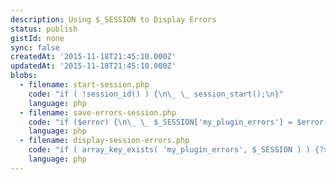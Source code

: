 ```yaml
---
description: Using $_SESSION to Display Errors
status: publish
gistId: none
sync: false
createdAt: '2015-11-18T21:45:10.000Z'
updatedAt: '2015-11-18T21:45:10.000Z'
blobs:
  - filename: start-session.php
    code: "if ( !session_id() ) {\n\_ \_ session_start();\n}"
    language: php
  - filename: save-errors-session.php
    code: "if ($error) {\n\_ \_ $_SESSION['my_plugin_errors'] = $error->get_error_message();\n}"
    language: php
  - filename: display-session-errors.php
    code: "if ( array_key_exists( 'my_plugin_errors', $_SESSION ) ) {?>\n\_ \_ <div class=\"error\">\n\_ \_ \_ \_ <p><?php echo $_SESSION['my_plugin_errors']; ?></p>\n\_ \_ </div><?php\n\n\_ \_ unset( $_SESSION['my_plugin_errors'] );\n}"
    language: php
---
```


